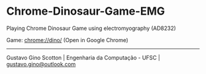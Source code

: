 # Chrome-Dinosaur-Game-EMG

Playing Chrome Dinosaur Game using electromyography (AD8232)

Game: <a href="chrome://dino/" title="game">chrome://dino/</a> (Open in Google Chrome)

-------------------------

Gustavo Gino Scotton    |   Engenharia da Computação - UFSC   |   gustavo.gino@outlook.com
